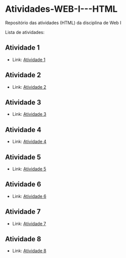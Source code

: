 # Atividades-WEB-I---HTML
Repositório das atividades (HTML) da disciplina de Web I


Lista de atividades:

## Atividade 1
  
- Link: [Atividade 1](Atividade1.html)
##

## Atividade 2

- Link: [Atividade 2](Atividade2.html)
##

## Atividade 3

- Link: [Atividade 3](Atividade3.html)
##

## Atividade 4
- Link: [Atividade 4](Atividade4.html)
##

## Atividade 5

- Link: [Atividade 5](Atividade5.html)
##

## Atividade 6

- Link: [Atividade 6](Atividade6.html)
##

## Atividade 7

- Link: [Atividade 7](Atividade7.html)
##

## Atividade 8

- Link: [Atividade 8](Atividade8.html)

